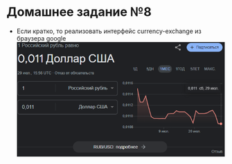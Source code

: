 # **Домашнее задание №8**

- Если кратко, то реализовать интерфейс currency-exchange из браузера google
![image](currency-exchange.png)
